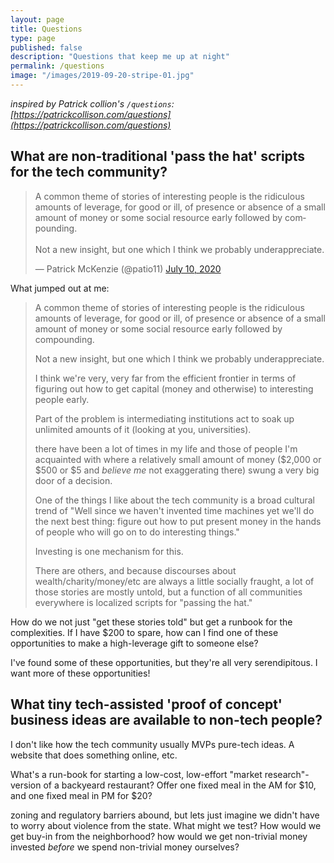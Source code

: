 ```yaml
---
layout: page
title: Questions
type: page
published: false
description: "Questions that keep me up at night"
permalink: /questions
image: "/images/2019-09-20-stripe-01.jpg"
---
```


_inspired by Patrick collion's `/questions`: [https://patrickcollison.com/questions](https://patrickcollison.com/questions)_

## What are non-traditional 'pass the hat' scripts for the tech community?

<blockquote class="twitter-tweet"><p lang="en" dir="ltr">A common theme of stories of interesting people is the ridiculous amounts of leverage, for good or ill, of presence or absence of a small amount of money or some social resource early followed by compounding.<br><br>Not a new insight, but one which I think we probably underappreciate.</p>&mdash; Patrick McKenzie (@patio11) <a href="https://twitter.com/patio11/status/1281423121564659712?ref_src=twsrc%5Etfw">July 10, 2020</a></blockquote> <script async src="https://platform.twitter.com/widgets.js" charset="utf-8"></script> 

What jumped out at me:

> A common theme of stories of interesting people is the ridiculous amounts of leverage, for good or ill, of presence or absence of a small amount of money or some social resource early followed by compounding.
>
> Not a new insight, but one which I think we probably underappreciate.
>
> I think we're very, very far from the efficient frontier in terms of figuring out how to get capital (money and otherwise) to interesting people early.
>
> Part of the problem is intermediating institutions act to soak up unlimited amounts of it (looking at you, universities).
>
> there have been a lot of times in my life and those of people I'm acquainted with where a relatively small amount of money ($2,000 or $500 or $5 and *believe me* not exaggerating there) swung a very big door of a decision.
>
> One of the things I like about the tech community is a broad cultural trend of "Well since we haven't invented time machines yet we'll do the next best thing: figure out how to put present money in the hands of people who will go on to do interesting things."
> 
> Investing is one mechanism for this.
>
> There are others, and because discourses about wealth/charity/money/etc are always a little socially fraught, a lot of those stories are mostly untold, but a function of all communities everywhere is localized scripts for "passing the hat."

How do we not just "get these stories told" but get a runbook for the complexities. If I have $200 to spare, how can I find one of these opportunities to make a high-leverage gift to someone else?

I've found some of these opportunities, but they're all very serendipitous. I want more of these opportunities!

## What tiny tech-assisted 'proof of concept' business ideas are available to non-tech people?

I don't like how the tech community usually MVPs pure-tech ideas. A website that does something online, etc.

What's a run-book for starting a low-cost, low-effort "market research"-version of a backyeard restaurant? Offer one fixed meal in the AM for $10, and one fixed meal in PM for $20? 

zoning and regulatory barriers abound, but lets just imagine we didn't have to worry about violence from the state. What might we test? How would we get buy-in from the neighborhood? how would we get non-trivial money invested _before_ we spend non-trivial money ourselves?
